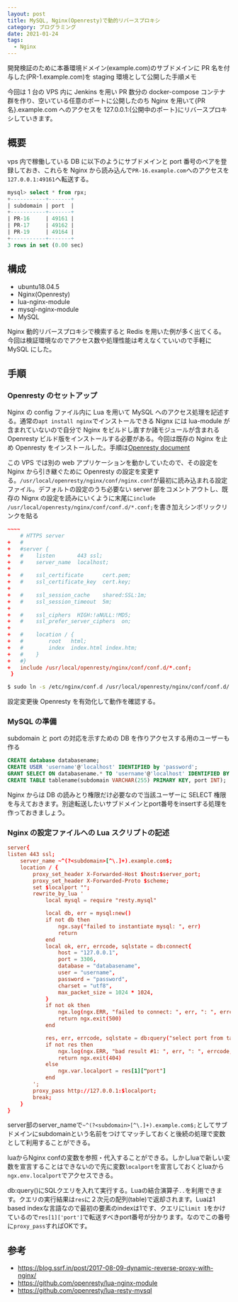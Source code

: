 ```yaml
---
layout: post
title: MySQL, Nginx(Openresty)で動的リバースプロキシ
category: プログラミング
date: 2021-01-24
tags:
  - Nginx
---
```


開発検証のために本番環境ドメイン(example.com)のサブドメインに PR 名を付与した(PR-1.example.com)を staging 環境として公開した手順メモ

今回は 1 台の VPS 内に Jenkins を用い PR 数分の docker-compose コンテナ群を作り、空いている任意のポートに公開したのち Nginx を用いて{PR 名}.example.com へのアクセスを 127.0.0.1:{公開中のポート}にリバースプロキシしていきます。

## 概要

vps 内で稼働している DB に以下のようにサブドメインと port 番号のペアを登録しておき、これらを Nginx から読み込んで`PR-16.example.com`へのアクセスを`127.0.0.1:49161`へ転送する。

```sql
mysql> select * from rpx;
+-----------+-------+
| subdomain | port  |
+-----------+-------+
| PR-16     | 49161 |
| PR-17     | 49162 |
| PR-19     | 49164 |
+-----------+-------+
3 rows in set (0.00 sec)
```

## 構成

- ubuntu18.04.5
- Nginx(Openresty)
- lua-nginx-module
- mysql-nginx-module
- MySQL

Nginx 動的リバースプロキシで検索すると Redis を用いた例が多く出てくる。今回は検証環境なのでアクセス数や処理性能は考えなくていいので手軽に MySQL にした。

## 手順

### Openresty のセットアップ

Nginx の config ファイル内に Lua を用いて MySQL へのアクセス処理を記述する。通常の`apt install nginx`でインストールできる Nignx には lua-module が含まれていないので自分で Nginx をビルドし直すか諸モジュールが含まれる Openresty ビルド版をインストールする必要がある。今回は既存の Nginx を止め Openresty をインストールした。手順は[Openresty document](https://openresty.org/en/linux-packages.html#ubuntu)

この VPS では別の web アプリケーションを動かしていたので、その設定を Nginx から引き継ぐために Openresty の設定を変更する。`/usr/local/openresty/nginx/conf/nginx.conf`が最初に読み込まれる設定ファイル。デフォルトの設定のうち必要ない server 部をコメントアウトし、既存の Nignx の設定を読みにいくように末尾に`include /usr/local/openresty/nginx/conf/conf.d/*.conf;`を書き加えシンボリックリンクを貼る

```diff-conf:title=/usr/local/openresty/nginx/conf/nginx.conf
~~~~
    # HTTPS server
+   #
+   #server {
+   #    listen       443 ssl;
+   #    server_name  localhost;
+
+   #    ssl_certificate      cert.pem;
+   #    ssl_certificate_key  cert.key;
+
+   #    ssl_session_cache    shared:SSL:1m;
+   #    ssl_session_timeout  5m;
+
+   #    ssl_ciphers  HIGH:!aNULL:!MD5;
+   #    ssl_prefer_server_ciphers  on;
+
+   #    location / {
+   #        root   html;
+   #        index  index.html index.htm;
+   #    }
+   #}
+   include /usr/local/openresty/nginx/conf/conf.d/*.conf;
 }

```

```bash
$ sudo ln -s /etc/nginx/conf.d /usr/local/openresty/nginx/conf/conf.d/
```

設定変更後 Openresty を有効化して動作を確認する。

### MySQL の準備

subdomain と port の対応を示すための DB を作りアクセスする用のユーザーも作る

```sql
CREATE database databasename;
CREATE USER 'username'@'localhost' IDENTIFIED by 'password';
GRANT SELECT ON databasename.* TO 'username'@'localhost' IDENTIFIED BY 'password';
CREATE TABLE tablename(subdomain VARCHAR(255) PRIMARY KEY, port INT);
```

Nginx からは DB の読みとり権限だけ必要なので当該ユーザーに SELECT 権限を与えておきます。別途転送したいサブドメインとport番号をinsertする処理を作っておきましょう。

### Nginx の設定ファイルへの Lua スクリプトの記述

```conf:title=/etc/nginx/conf.d/hoge.conf
server{
listen 443 ssl;
	server_name ~^(?<subdomain>[^\.]+).example.com$;
	location / {
		proxy_set_header X-Forwarded-Host $host:$server_port;
		proxy_set_header X-Forwarded-Proto $scheme;
		set $localport "";
		rewrite_by_lua '
			local mysql = require "resty.mysql"

			local db, err = mysql:new()
			if not db then
				ngx.say("failed to instantiate mysql: ", err)
				return
			end
			local ok, err, errcode, sqlstate = db:connect{
				host = "127.0.0.1",
				port = 3306,
				database = "databasename",
				user = "username",
				password = "password",
				charset = "utf8",
				max_packet_size = 1024 * 1024,
			}
			if not ok then
				ngx.log(ngx.ERR, "failed to connect: ", err, ": ", errcode, " ", sqlstate)
				return ngx.exit(500)
			end

			res, err, errcode, sqlstate = db:query("select port from tablename where subdomain = \'" ..ngx.var.subdomain.. "\' limit 1;")
			if not res then
				ngx.log(ngx.ERR, "bad result #1: ", err, ": ", errcode, ": ", sqlstate, ".")
				return ngx.exit(404)
			else
				ngx.var.localport = res[1]["port"]
			end
		';
		proxy_pass http://127.0.0.1:$localport;
		break;
	}
}
```

server部のserver_nameで`~^(?<subdomain>[^\.]+).example.com$;`としてサブドメインにsubdomainという名前をつけてマッチしておくと後続の処理で変数として利用することができる。

luaからNginx confの変数を参照・代入することができる。しかしluaで新しい変数を宣言することはできないので先に変数`localport`を宣言しておくとluaから`ngx.env.localport`でアクセスできる。

db:query()にSQLクエリを入れて実行する。Luaの結合演算子`..`を利用できます。クエリの実行結果は`res`に２次元の配列(table)で返却されます。Luaは1 based indexな言語なので最初の要素のindexは1です、クエリに`limit 1`をかけているので`res[1]['port']`で転送すべきport番号が分かります。なのでこの番号に`proxy_pass`すればOKです。

## 参考

- https://blog.ssrf.in/post/2017-08-09-dynamic-reverse-proxy-with-nginx/
- https://github.com/openresty/lua-nginx-module
- https://github.com/openresty/lua-resty-mysql
